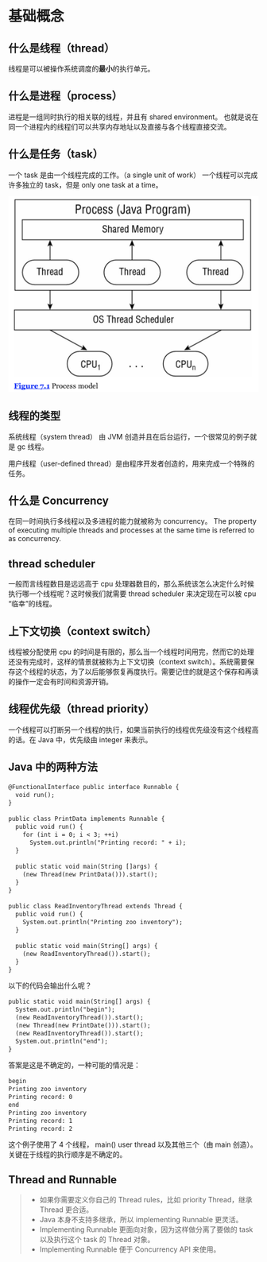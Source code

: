 # 基础概念

## 什么是线程（thread）
线程是可以被操作系统调度的**最小**的执行单元。

## 什么是进程（process）
进程是一组同时执行的相关联的线程，并且有 shared environment。
也就是说在同一个进程内的线程们可以共享内存地址以及直接与各个线程直接交流。

## 什么是任务（task）
一个 task 是由一个线程完成的工作。（a single unit of work）
一个线程可以完成许多独立的 task，但是 only one task at a time。

![process-model](./img/p1.png)

## 线程的类型
系统线程（system thread） 由 JVM 创造并且在后台运行，一个很常见的例子就是 gc 线程。

用户线程（user-defined thread）是由程序开发者创造的，用来完成一个特殊的任务。

## 什么是 Concurrency
在同一时间执行多线程以及多进程的能力就被称为 concurrency。
The property of executing multiple threads and processes at the same time is referred to as concurrency.

## thread scheduler
一般而言线程数目是远远高于 cpu 处理器数目的，那么系统该怎么决定什么时候执行哪一个线程呢？这时候我们就需要 thread scheduler 来决定现在可以被 cpu “临幸”的线程。

## 上下文切换（context switch）
线程被分配使用 cpu 的时间是有限的，那么当一个线程时间用完，然而它的处理还没有完成时，这样的情景就被称为上下文切换（context switch）。系统需要保存这个线程的状态，为了以后能够恢复再度执行。需要记住的就是这个保存和再读的操作一定会有时间和资源开销。

## 线程优先级（thread priority）
一个线程可以打断另一个线程的执行，如果当前执行的线程优先级没有这个线程高的话。在 Java 中，优先级由 integer 来表示。

## Java 中的两种方法

    @FunctionalInterface public interface Runnable {
      void run();
    }

    public class PrintData implements Runnable {
      public void run() {
        for (int i = 0; i < 3; ++i)
          System.out.println("Printing record: " + i);
      }

      public static void main(String []args) {
        (new Thread(new PrintData())).start();
      }
    }

    public class ReadInventoryThread extends Thread {
      public void run() {
        System.out.println("Printing zoo inventory");
      }

      public static void main(String[] args) {
        (new ReadInventoryThread()).start();
      }
    }

以下的代码会输出什么呢？

    public static void main(String[] args) {
      System.out.println("begin");
      (new ReadInventoryThread()).start();
      (new Thread(new PrintDate())).start();
      (new ReadInventoryThread()).start();
      System.out.println("end");
    }

答案是这是不确定的，一种可能的情况是：

    begin
    Printing zoo inventory
    Printing record: 0
    end
    Printing zoo inventory
    Printing record: 1
    Printing record: 2

这个例子使用了 4 个线程， main() user thread 以及其他三个（由 main 创造）。关键在于线程的执行顺序是不确定的。

## Thread and Runnable

> * 如果你需要定义你自己的 Thread rules，比如 priority Thread，继承 Thread 更合适。
> * Java 本身不支持多继承，所以 implementing Runnable 更灵活。
> * Implementing Runnable 更面向对象，因为这样做分离了要做的 task 以及执行这个 task 的 Thread 对象。
> * Implementing Runnable 便于 Concurrency API 来使用。

